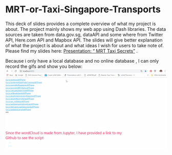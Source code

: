 # MRT-or-Taxi-Singapore-Transports
This deck of slides provides a complete overview of what my project is about. The project mainly shows my web app using Dash libraries. The data sources are taken from data.gov.sg, dataAPI and some where from Twitter API, Here.com API and Mapbox API. The slides will give better explanation of what the project is about and what ideas I wish for users to take note of. Please find my slides here: [Presentation: “ MRT Taxi Secrets”](https://github.com/cjy93/MRT-or-Taxi-Singapore-Transports/blob/master/P7337992%20MRT%20Taxi%20Secrets.pptx) .

Because i only have a local database and no online database , I can only record the gifs and show you below:
![WordCloud SG](https://github.com/cjy93/MRT-or-Taxi-Singapore-Transports/blob/master/GIF/wordcloud.gif) 
